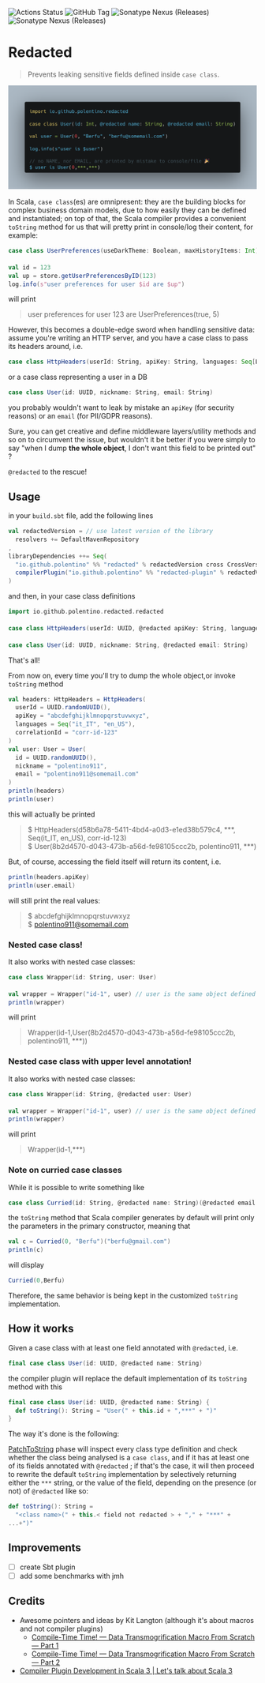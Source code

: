 ![Actions Status](https://github.com/polentino/redacted/workflows/Scala%20CI/badge.svg)
![GitHub Tag](https://img.shields.io/github/v/tag/polentino/redacted?sort=semver&label=Latest%20Tag&color=limegreen)
![Sonatype Nexus (Releases)](https://img.shields.io/nexus/r/io.github.polentino/redacted_3.1.3?server=https%3A%2F%2Fs01.oss.sonatype.org&label=Sonatype%20-%20redacted&color=blue)
![Sonatype Nexus (Releases)](https://img.shields.io/nexus/r/io.github.polentino/redacted-plugin_3.1.3?server=https%3A%2F%2Fs01.oss.sonatype.org&label=Sonatype%20-%20redacted%20plugin&color=blue)

# Redacted

> Prevents leaking sensitive fields defined inside `case class`.

![Simple example of @redacted usage](images/redacted-example.png "Sample usage")

In Scala, `case class`(es) are omnipresent: they are the building blocks for complex business domain models, due to how
easily they can be defined and instantiated; on top of that, the Scala compiler provides a convenient `toString` method
for us that will pretty print in console/log their content, for example:

```scala 3
case class UserPreferences(useDarkTheme: Boolean, maxHistoryItems: Int)

val id = 123
val up = store.getUserPreferencesByID(123)
log.info(s"user preferences for user $id are $up")
```

will print

> user preferences for user 123 are UserPreferences(true, 5)

However, this becomes a double-edge sword when handling sensitive data: assume you're writing an HTTP server, and you
have a case class to pass its headers around, i.e.

```scala 3
case class HttpHeaders(userId: String, apiKey: String, languages: Seq[Locale], correlationId: String)
```

or a case class representing a user in a DB

```scala 3
case class User(id: UUID, nickname: String, email: String)
```

you probably wouldn't want to leak by mistake an `apiKey` (for security reasons) or an `email` (for PII/GDPR reasons).

Sure, you can get creative and define middleware layers/utility methods and so on to circumvent the issue, but wouldn't
it be better if you were simply to say "when I dump **the whole object**, I don't want this field to be printed out" ?

`@redacted` to the rescue!

## Usage

in your `build.sbt` file, add the following lines

```scala 3
val redactedVersion = // use latest version of the library
  resolvers += DefaultMavenRepository
,
libraryDependencies ++= Seq(
  "io.github.polentino" %% "redacted" % redactedVersion cross CrossVersion.full,
  compilerPlugin("io.github.polentino" %% "redacted-plugin" % redactedVersion cross CrossVersion.full)
)
```

and then, in your case class definitions

```scala 3
import io.github.polentino.redacted.redacted

case class HttpHeaders(userId: UUID, @redacted apiKey: String, languages: Seq[Locale], correlationId: String)

case class User(id: UUID, nickname: String, @redacted email: String)
```

That's all!

From now on, every time you'll try to dump the whole object,or invoke `toString` method

```scala 3
val headers: HttpHeaders = HttpHeaders(
  userId = UUID.randomUUID(),
  apiKey = "abcdefghijklmnopqrstuvwxyz",
  languages = Seq("it_IT", "en_US"),
  correlationId = "corr-id-123"
)
val user: User = User(
  id = UUID.randomUUID(),
  nickname = "polentino911",
  email = "polentino911@somemail.com"
)
println(headers)
println(user)
```

this will actually be printed
> $ HttpHeaders(d58b6a78-5411-4bd4-a0d3-e1ed38b579c4, ***, Seq(it_IT, en_US), corr-id-123)  
> $ User(8b2d4570-d043-473b-a56d-fe98105ccc2b, polentino911, ***)

But, of course, accessing the field itself will return its content, i.e.

```scala 3
println(headers.apiKey)
println(user.email)
```

will still print the real values:
> $ abcdefghijklmnopqrstuvwxyz   
> $ polentino911@somemail.com

### Nested case class!

It also works with nested case classes:

```scala 3
case class Wrapper(id: String, user: User)

val wrapper = Wrapper("id-1", user) // user is the same object defined above
println(wrapper)
```

will print
> Wrapper(id-1,User(8b2d4570-d043-473b-a56d-fe98105ccc2b, polentino911, ***))

### Nested case class with upper level annotation!

It also works with nested case classes:

```scala 3
case class Wrapper(id: String, @redacted user: User)

val wrapper = Wrapper("id-1", user) // user is the same object defined above
println(wrapper)
```

will print
> Wrapper(id-1,***)

### Note on curried case classes

While it is possible to write something like

```scala 3
case class Curried(id: String, @redacted name: String)(@redacted email: String)
```

the `toString` method that Scala compiler generates by default will print only the parameters in the primary
constructor, meaning that

```scala 3
val c = Curried(0, "Berfu")("berfu@gmail.com")
println(c)
```

will display

```scala 3
Curried(0,Berfu)
```

Therefore, the same behavior is being kept in the customized `toString` implementation.

## How it works

Given a case class with at least one field annotated with `@redacted`, i.e.

```scala 3
final case class User(id: UUID, @redacted name: String)
```

the compiler plugin will replace the default implementation of its `toString` method with this

```scala 3
final case class User(id: UUID, @redacted name: String) {
  def toString(): String = "User(" + this.id + ",***" + ")"
}
```

The way it's done is the following:

[PatchToString](plugin/src/main/scala/io/github/polentino/redacted/phases/PatchToString.scala) phase will inspect every
class type definition and check whether the class being analysed is a `case class`, and if it has at least one of its
fields annotated with `@redacted` ; if that's the case, it will then proceed to rewrite the default `toString`
implementation by selectively returning either the `***` string, or the value of the field, depending on the presence
(or not) of `@redacted` like so:

```scala 3
def toString(): String =
  "<class name>(" + this.< field not redacted > + "," + "***" +
...+")"
```

## Improvements

* [ ] create Sbt plugin
* [ ] add some benchmarks with jmh

## Credits

* Awesome pointers and ideas by Kit Langton (although it's about macros and not compiler plugins)
  * [Compile-Time Time! — Data Transmogrification Macro From Scratch — Part 1](https://www.youtube.com/watch?v=h9hCm7GRbfE)
  * [Compile-Time Time! — Data Transmogrification Macro From Scratch — Part 2](https://www.youtube.com/watch?v=w7pzqHXGnf8)
* [Compiler Plugin Development in Scala 3 | Let's talk about Scala 3](https://www.youtube.com/watch?v=oqYd_Lwj2p0)
